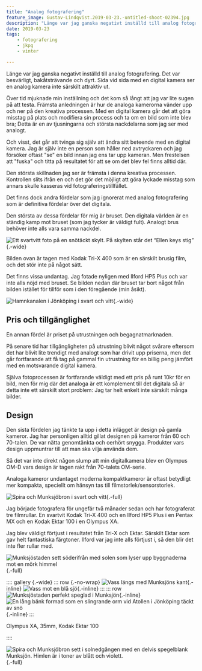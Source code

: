 ```yaml
---
title: "Analog fotografering"
feature_image: Gustav-Lindqvist.2019-03-23.-untitled-shoot-02394.jpg
description: "Länge var jag ganska negativt inställd till analog fotografering. Det var besvärligt, bakåtsträvande och dyrt. Sida vid sida med en digital…"
date: 2019-03-23
tags:
    - fotografering
    - jkpg
    - vinter

---
```


Länge var jag ganska negativt inställd till analog fotografering. Det var besvärligt, bakåtsträvande och dyrt. Sida vid sida med en digital kamera ser en analog kamera inte särskilt attraktiv ut.

Över tid mjuknade min inställning och det kom så långt att jag var lite sugen på att testa. Främsta anledningen är hur de analoga kamerorna vänder upp och ner på den kreativa processen. Med en digital kamera går det att göra misstag på plats och modifiera sin process och ta om en bild som inte blev bra; Detta är en av tjusningarna och största nackdelarna som jag ser med analogt.

Och visst, det går att tvinga sig själv att ändra sitt beteende med en digital kamera. Jag är själv inte en person som håller ned avtryckaren och jag försöker oftast "se" en bild innan jag ens tar upp kameran. Men frestelsen att "fuska" och titta på resultatet för att se om det blev fel finns alltid där.

Den största skillnaden jag ser är främsta i denna kreativa processen. Kontrollen slits ifrån en och det gör det möjligt att göra lyckade misstag som annars skulle kasseras vid fotograferingstillfället.

Det finns dock andra fördelar som jag ignorerat med analog fotografering som är definitiva fördelar över det digitala.

Den största av dessa fördelar för mig är bruset. Den digitala världen är en ständig kamp mot bruset (som jag tycker är väldigt fult). Analogt brus behöver inte alls vara samma nackdel.

![Ett svartvitt foto på en snötäckt skylt. På skylten står det “Ellen keys stig”](Gustav-Lindqvist_2019-02-02_4.jpg "Pentax MX, 50mm, Kodak Tri-X 400"){.-wide}

Bilden ovan är tagen med Kodak Tri-X 400 som är en särskilt brusig film, och det stör inte på något sätt.

Det finns vissa undantag. Jag fotade nyligen med Ilford HP5 Plus och var inte alls nöjd med bruset. Se bilden nedan där bruset tar bort något från bilden istället för tillför som i den föregående (min åsikt).

![Hamnkanalen i Jönköping i svart och vitt](Gustav-Lindqvist.2019-02-11.-2-04.jpg "Pentax MX, 50mm, Ilford HP5 Plus"){.-wide}

## Pris och tillgänglighet

En annan fördel är priset på utrustningen och begagnatmarknaden.

På senare tid har tillgängligheten på utrustning blivit något svårare eftersom det har blivit lite trendigt med analogt som har drivit upp priserna, men det går fortfarande att få tag på gammal fin utrustning för en billig peng jämfört med en motsvarande digital kamera.

Själva fotoprocessen är fortfarande väldigt med ett pris på runt 10kr för en bild, men för mig där det analoga är ett komplement till det digitala så är detta inte ett särskilt stort problem: Jag tar helt enkelt inte särskilt många bilder.

## Design

Den sista fördelen jag tänkte ta upp i detta inlägget är design på gamla kameror. Jag har personligen alltid gillat designen på kameror från 60 och 70-talen. De var nätta genomtänkta och oerhört snygga. Produkter vars design uppmuntrar till att man ska vilja använda dem.

Så det var inte direkt någon slump att min digitalkamera blev en Olympus OM-D vars design är tagen rakt från 70-talets OM-serie.

Analoga kameror undantaget moderna kompaktkameror är oftast betydligt mer kompakta, speciellt om hänsyn tas till filmstorlek/sensorstorlek.

![Spira och Munksjöbron i svart och vitt](Gustav-Lindqvist.2019-02-11.-2-01-1.jpg "Pentax MX, 50mm, Ilford HP5 Plus"){.-full}

Jag började fotografera för ungefär två månader sedan och har fotograferat tre filmrullar. En svartvit Kodak Tri-X 400 och en Ilford HP5 Plus i en Pentax MX och en Kodak Ektar 100 i en Olympus XA.

Jag blev väldigt förtjust i resultatet från Tri-X och Ektar. Särskilt Ektar som gav helt fantastiska färgtoner. Ilford var jag inte alls förtjust i, så den blir det inte fler rullar med.

![Munksjöstaden sett söderifrån med solen som lyser upp byggnaderna mot en mörk himmel](Gustav-Lindqvist.2019-03-03.-3-29.jpg "Olympus XA, 35mm, Kodak Ektar 100"){.-full}

:::: gallery {.-wide}
::: row {.-no-wrap}
![Vass längs med Munksjöns kant](Gustav-Lindqvist.2019-02-26.-3-19.jpg){.-inline}
![Vass mot en blå sjö](Gustav-Lindqvist.2019-02-24.-3-15.jpg){.-inline}
:::
::: row
![Munksjöstaden perfekt speglad i Munksjön](Gustav-Lindqvist.2019-02-26.-3-21.jpg){.-inline}
![En lång bänk formad som en slingrande orm vid Atollen i Jönköping täckt av snö](Gustav-Lindqvist.2019-02-22.-3-10-1.jpg){.-inline}
:::
<figcaption><p>Olympus XA, 35mm, Kodak Ektar 100</p></figcaption>
::::

![Spira och Munksjöbron sett i solnedgången med en delvis spegelblank Munksjön. Himlen är i toner av blått och violett.](Gustav-Lindqvist.2019-03-10.-3-34.jpg "Olympus XA, 35mm, Kodak Ektar 100"){.-full}
